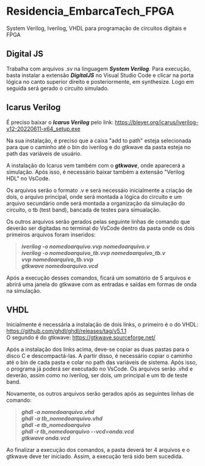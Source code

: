 # Residencia_EmbarcaTech_FPGA
System Verilog, Iverilog, VHDL para programação de circuitos digitais e FPGA

## Digital JS
Trabalha com arquivos .sv na linguagem _**System Verilog**_. Para execução, basta instalar a extensão _**DigitalJS**_ no Visual Studio Code e clicar na porta lógica no canto superior direito e posteriormente, em synthesize. Logo em seguida será gerado o circuito simulado.

## Icarus Verilog
É preciso baixar o _**Icarus Verilog**_ pelo link: https://bleyer.org/icarus/iverilog-v12-20220611-x64_setup.exe <br>

Na sua instalação, é preciso que a caixa "add to path" esteja selecionada para que o caminho até o bin do iverilog e do gtkwave da pasta esteja no path das variáveis de usuário.<br>

A instalação do Icarus vem também com o _**gtkwave**_, onde aparecerá a simulação. Após isso, é necessário baixar também a extensão "Verilog HDL" no VsCode.<br>

Os arquivos serão o formato .v e será necessáio inicialmente a criação de dois, o arquivo principal, onde será montada a lógica do circuito e um arquivo secundário onde será montada a organização da simulação do circuito, o tb (test band), bancada de testes para simualação.<br>

Os outros arquivos serão gerados pelas seguinte linhas de comando que deverão ser digitadas no terminal do VsCode dentro da pasta onde os dois primeiros arquivos foram inseridos:<br>
  
 > _**iverilog -o nomedoarquivo.vvp nomedoarquivo.v <br>**_
 > _**iverilog -o nomedoarquivo_tb.vvp nomedoarquivo_tb.v <br>**_
 > _**vvp nomedoarquivo_tb.vvp <br>**_
 > _**gtkwave nomedoarquivo.vcd <br>**_

Após a execução desses comandos, ficará um somatório de 5 arquivos e abrirá uma janela do gtkwave com as entradas e saídas em formas de onda na simulação.

## VHDL
Inicialmente é necessária a instalação de dois links, o primeiro é o do VHDL: https://github.com/ghdl/ghdl/releases/tag/v5.1.1 <br>
O segundo é do gtkwave: https://gtkwave.sourceforge.net/ <br>

Após a instalação dos links acima, deve-se copiar as duas pastas para o disco C e descompactá-las. A partir disso, é necessário copiar o caminho até o bin de cada pasta e colar no path das variáveis de sistema. Após isso, o programa já poderá ser executado no VsCode. Os arquivos serão .vhd e deverão, assim como no iverilog, ser dois, um principal e um tb de teste band.<br>

Novamente, os outros arquivos serão gerados após as seguintes linhas de comando:

>***ghdl -a nomedoarquivo.vhd <br>***
>***ghdl -a tb_nomedoarquivo.vhd <br>***
>***ghdl -e tb_nomedoarquivo <br>***
>***ghdl -r tb_nomedoarquivo --vcd=onda.vcd <br>***
>***gtkwave onda.vcd <br>***

Ao finalizar a execução dos comandos, a pasta deverá ter 4 arquivos e o gtkwave deve ter iniciado. Assim, a execução terá sido bem sucedida.
